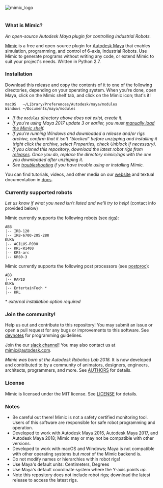 ![mimic_logo](mimic/logos/mimic_logo_web.gif)

#

### What is Mimic?

*An open-source Autodesk Maya plugin for controlling Industrial Robots.*

[Mimic](https://www.mimicformaya.com/) is a free and open-source plugin for
[Autodesk Maya](https://www.autodesk.com/products/maya/overview) that enables
simulation, programming, and control of 6-axis, Industrial Robots. Use Mimic
to generate programs without writing any code, or extend Mimic to suit your
project's needs. Written in Python 2.7.


### Installation

Download this release and copy the contents of it to one of the following
directories, depending on your operating system. When you're done, open Maya,
click on the Mimic shelf tab, and click on the Mimic icon; that's it!

```
macOS   ~/Library/Preferences/Autodesk/maya/modules
Windows ~/Documents/maya/modules
```

- *If the `modules` directory above does not exist, create it.*
- *If you're using Maya 2017 update 3 or earlier, you must
  [manually load the Mimic shelf](https://youtu.be/bc3SqEXcE5Q?t=1m46s).*
- *If you're running Windows and downloaded a release and/or rigs archive,
  confirm that it isn't "blocked" before unzipping and installing it (right click
  the archive, select Properties, check Unblock if necessary).*
- *If you cloned this repository, download the latest robot rigs from
  [releases](https://github.com/AutodeskRoboticsLab/Mimic/releases). Once you do,
  replace the directory mimic/rigs with the one you downloaded after unzipping it.*
- *See [troubleshooting](mimic/docs/troubleshooting.md) if you have trouble 
  using or installing Mimic.*

You can find tutorials, videos, and other media on our
[website](https://www.mimicformaya.com/) and textual documentation in
[docs](mimic/docs).


### Currently supported robots

*Let us know if what you need isn't listed and we'll try to help!*
(contact info provided below)

Mimic currently supports the following robots (see [rigs](mimic/rigs)):

```
ABB
|-- IRB-120
|-- IRB-6700-205-280
KUKA
|-- AGILUS-R900
|-- KR5-R1400
|-- KR5-arc
|-- KR60-3
```

Mimic currently supports the following post processors
(see [postproc](mimic/scripts/postproc)):

```
ABB
|-- RAPID
KUKA
|-- EntertainTech *
|-- KRL
```

\* *external installation option required*


### Join the community!

Help us out and contribute to this repository!
You may submit an issue or open a pull request for any bugs or improvements to
this software. See [devnotes](mimic/docs/devnotes.md) for programming guidelines.

Join the our [slack channel](https://www.mimicformaya.com/#community-section)!
You may also contact us at [mimic@autodesk.com](mailto:mimic@autodesk.com).

*Mimic was born at the Autodesk Robotics Lab 2018.* It is now developed
and contributed to by a community of animators, designers, engineers, architects,
programmers, and more.
See [AUTHORS](mimic/docs/AUTHORS.md) for details.


### License

Mimic is licensed under the MIT license.
See [LICENSE](mimic/docs/LICENSE.md) for details.


### Notes

- Be careful out there! Mimic is not a safety certified monitoring tool.
  Users of this software are responsible for safe robot programming and operation.
- Developed to work with Autodesk Maya 2016, Autodesk Maya 2017, and Autodesk
  Maya 2018; Mimic may or may not be compatible with other versions.
- Developed to work with macOS and Windows; Maya is not compatible with other
  operating systems but *most* of the Mimic backend is.
- Do not modify names or hierarchies within robot rigs!
- Use Maya's default units: Centimeters, Degrees
- Use Maya's default coordinate system where the Y-axis points *up*.
- Note this repository does not include robot rigs; download the latest release
  to access the latest rigs.


#
